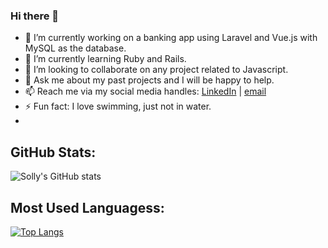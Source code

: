 ### Hi there 👋

- 🔭 I’m currently working on a banking app using Laravel and Vue.js with MySQL as the database.
- 🌱 I’m currently learning Ruby and Rails.
- 👯 I’m looking to collaborate on any project related to Javascript.
- 💬 Ask me about my past projects and I will be happy to help.
- 📫 Reach me via my social media handles: [LinkedIn](https://www.linkedin.com/in/solomon-akpuru-17069b241) | [email](wwww.solobarine@gmail.com)
- ⚡ Fun fact: I love swimming, just not in water.
- 
## GitHub Stats:
![Solly's GitHub stats](https://github-readme-stats.vercel.app/api?username=solobarine&theme=synthwave&show_icons=true)

## Most Used Languagess:
[![Top Langs](https://github-readme-stats.vercel.app/api/top-langs/?username=solobarine&layout=compact)](https://github.com/solobarine/github-readme-stats)
